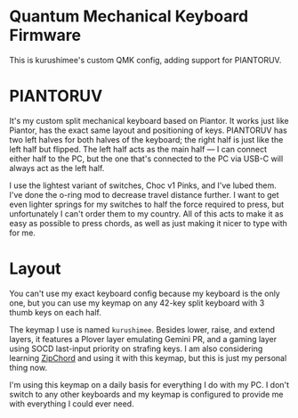 # Quantum Mechanical Keyboard Firmware

This is kurushimee's custom QMK config, adding support for PIANTORUV.

# PIANTORUV

It's my custom split mechanical keyboard based on Piantor. It works just like Piantor, has the exact same layout and positioning of keys. PIANTORUV has two left halves for both halves of the keyboard; the right half is just like the left half but flipped. The left half acts as the main half — I can connect either half to the PC, but the one that's connected to the PC via USB-C will always act as the left half.

I use the lightest variant of switches, Choc v1 Pinks, and I've lubed them. I've done the o-ring mod to decrease travel distance further. I want to get even lighter springs for my switches to half the force required to press, but unfortunately I can't order them to my country. All of this acts to make it as easy as possible to press chords, as well as just making it nicer to type with for me.

# Layout

You can't use my exact keyboard config because my keyboard is the only one, but you can use my keymap on any 42-key split keyboard with 3 thumb keys on each half.

The keymap I use is named `kurushimee`. Besides lower, raise, and extend layers, it features a Plover layer emulating Gemini PR, and a gaming layer using SOCD last-input priority on strafing keys. I am also considering learning [ZipChord](https://github.com/psoukie/zipchord) and using it with this keymap, but this is just my personal thing now.

I'm using this keymap on a daily basis for everything I do with my PC. I don't switch to any other keyboards and my keymap is configured to provide me with everything I could ever need.
